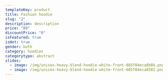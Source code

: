 ```yaml
---
templateKey: product
title: Fashion hoodie
slug: "2"
description: description
price: "89"
discountPrice: "0"
isFeatured: true
isHot: true
gender: both
category: hoodies
categorytype: abstract
slides:
  - image: /img/unisex-heavy-blend-hoodie-white-front-605f04eca8b8b.png
  - image: /img/unisex-heavy-blend-hoodie-white-front-605f04eca8582.png
---
```

